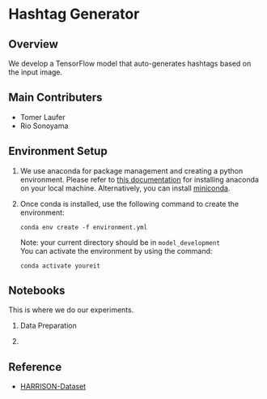 # Hashtag Generator

## Overview
We develop a TensorFlow model that auto-generates hashtags based on the input image.

## Main Contributers
- Tomer Laufer
- Rio Sonoyama

## Environment Setup

1.  We use anaconda for package management and creating a python environment. Please refer to [this documentation](https://docs.anaconda.com/anaconda/install/) for installing anaconda on your local machine. Alternatively, you can install [miniconda](https://docs.conda.io/en/latest/miniconda.html).

2. Once conda is installed, use the following command to create the environment:
    ```
    conda env create -f environment.yml
    ```
    Note: your current directory should be in ```model_development```\
    You can activate the environment by using the command:
    ```
    conda activate youreit
    ```

## Notebooks
This is where we do our experiments.
1. Data Preparation

2. 

## Reference
- [HARRISON-Dataset](https://github.com/minstone/HARRISON-Dataset)